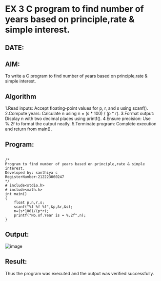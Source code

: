 # EX 3 C program to find number of years based on principle,rate & simple interest.
## DATE:
## AIM:
To write a C program to find number of years based on principle,rate & simple interest.

## Algorithm
1.Read inputs: Accept floating-point values for p, r, and s using scanf().
2.Compute years: Calculate n using n = (s * 100) / (p * r).
3.Format output: Display n with two decimal places using printf().
4.Ensure precision: Use %.2f to format the output neatly.
5.Terminate program: Complete execution and return from main().


## Program:
```

/*
Program to find number of years based on principle,rate & simple interest.
Developed by: santhiya c
RegisterNumber:212223060247  
*/
# include<stdio.h>
# include<math.h>
int main()
{
    float p,n,r,s;
    scanf("%f %f %f",&p,&r,&s);
    n=(s*100)/(p*r);
    printf("No.of.Year is = %.2f",n);
}
```

## Output:
![image](https://github.com/user-attachments/assets/9fa6e5ca-74fc-4ef8-ab4a-ecda9de4e45d)



## Result:
Thus the program was executed and the output was verified successfully.
